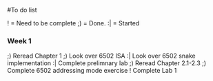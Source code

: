 #To do list

! = Need to be complete 
;) = Done.
:| = Started

### Week 1 
;) Reread Chapter 1
;) Look over 6502 ISA
:| Look over 6502 snake implementation
:| Complete prelimnary lab
;) Reread Chapter 2.1-2.3 
;) Complete 6502 addressing mode exercise 
! Complete Lab 1
